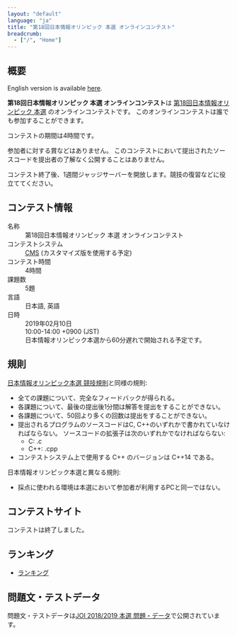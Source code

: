 ```yaml
---
layout: "default"
language: "ja"
title: "第18回日本情報オリンピック 本選 オンラインコンテスト"
breadcrumb:
  - ["/", "Home"]
---
```


## 概要

English version is available [here](./index-en.html).

**第18回日本情報オリンピック 本選 オンラインコンテスト**は
[第18回日本情報オリンピック 本選](https://www.ioi-jp.org/joi/2018/honsen.html)
のオンラインコンテストです。
このオンラインコンテストは誰でも参加することができます。

コンテストの期間は4時間です。

参加者に対する賞などはありません。
このコンテストにおいて提出されたソースコードを提出者の了解なく公開することはありません。

コンテスト終了後、1週間ジャッジサーバーを開放します。競技の復習などに役立ててください。

## コンテスト情報

<dl>
  <dt>名称</dt>
  <dd>第18回日本情報オリンピック 本選 オンラインコンテスト</dd>

  <dt>コンテストシステム</dt>
  <dd>
  <a href="https://github.com/cms-dev/cms/">CMS</a>
  (カスタマイズ版を使用する予定)
  </dd>

  <dt>コンテスト時間</dt>
  <dd>4時間</dd>

  <dt>課題数</dt>
  <dd>5題</dd>

  <dt>言語</dt>
  <dd>日本語, 英語</dd>

  <dt>日時</dt>
  <dd>2019年02月10日</dd>
  <dd>10:00-14:00 +0900 (JST)</dd>
  <dd>日本情報オリンピック本選から60分遅れで開始される予定です。</dd>
</dl>

## 規則

[日本情報オリンピック本選 競技規則](https://www.ioi-jp.org/joi/2018/2019-ho-outline.html)と同様の規則:

- 全ての課題について、完全なフィードバックが得られる。
- 各課題について、最後の提出後1分間は解答を提出をすることができない。
- 各課題について、50回より多くの回数は提出をすることができない。
- 提出されるプログラムのソースコードはC, C++のいずれかで書かれていなければならない。
  ソースコードの拡張子は次のいずれかでなければならない:
  - C: .c
  - C++: .cpp
- コンテストシステム上で使用する C++ のバージョンは C++14 である。

日本情報オリンピック本選と異なる規則:

- 採点に使われる環境は本選において参加者が利用するPCと同一ではない。

## コンテストサイト

コンテストは終了しました。

## ランキング

- [ランキング](ranking.html)

## 問題文・テストデータ

問題文・テストデータは[JOI 2018/2019 本選 問題・データ](https://www.ioi-jp.org/joi/2018/2019-ho/index.html)で公開されています。
